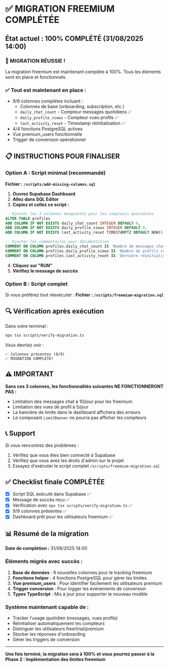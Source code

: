 # ✅ MIGRATION FREEMIUM COMPLÉTÉE

## État actuel : 100% COMPLÉTÉ (31/08/2025 14:00)

### 🎉 MIGRATION RÉUSSIE !
La migration freemium est maintenant complète à 100%. Tous les éléments sont en place et fonctionnels.

### ✅ Tout est maintenant en place :
- 9/9 colonnes complètes incluant :
  - Colonnes de base (onboarding, subscription, etc.)
  - `daily_chat_count` - Compteur messages quotidiens ✅
  - `daily_profile_views` - Compteur vues profils ✅
  - `last_activity_reset` - Timestamp réinitialisation ✅
- 4/4 fonctions PostgreSQL actives
- Vue premium_users fonctionnelle
- Trigger de conversion opérationnel

## 📋 INSTRUCTIONS POUR FINALISER

### Option A : Script minimal (recommandé)

**Fichier : `/scripts/add-missing-columns.sql`**

1. **Ouvrez Supabase Dashboard**
2. **Allez dans SQL Editor**
3. **Copiez et collez ce script :**

```sql
-- Ajouter les 3 colonnes manquantes pour les compteurs quotidiens
ALTER TABLE profiles 
ADD COLUMN IF NOT EXISTS daily_chat_count INTEGER DEFAULT 0,
ADD COLUMN IF NOT EXISTS daily_profile_views INTEGER DEFAULT 0,
ADD COLUMN IF NOT EXISTS last_activity_reset TIMESTAMPTZ DEFAULT NOW();

-- Ajouter les commentaires pour documentation
COMMENT ON COLUMN profiles.daily_chat_count IS 'Nombre de messages chat envoyés aujourd''hui (limite: 10 pour freemium)';
COMMENT ON COLUMN profiles.daily_profile_views IS 'Nombre de profils consultés aujourd''hui (limite: 5 pour freemium)';
COMMENT ON COLUMN profiles.last_activity_reset IS 'Dernière réinitialisation des compteurs quotidiens';
```

4. **Cliquez sur "RUN"**
5. **Vérifiez le message de succès**

### Option B : Script complet

Si vous préférez tout réexécuter :
**Fichier : `/scripts/freemium-migration.sql`**

## 🔍 Vérification après exécution

Dans votre terminal :
```bash
npx tsx scripts/verify-migration.ts
```

Vous devriez voir :
```
✅ Colonnes présentes (9/9)
✅ MIGRATION COMPLÈTE!
```

## ⚠️ IMPORTANT

**Sans ces 3 colonnes, les fonctionnalités suivantes NE FONCTIONNERONT PAS :**
- Limitation des messages chat à 10/jour pour les freemium
- Limitation des vues de profil à 5/jour
- La bannière de limite dans le dashboard affichera des erreurs
- Le composant `LimitBanner` ne pourra pas afficher les compteurs

## 📞 Support

Si vous rencontrez des problèmes :
1. Vérifiez que vous êtes bien connecté à Supabase
2. Vérifiez que vous avez les droits d'admin sur le projet
3. Essayez d'exécuter le script complet `/scripts/freemium-migration.sql`

## ✅ Checklist finale COMPLÉTÉE

- [x] Script SQL exécuté dans Supabase ✅
- [x] Message de succès reçu ✅
- [x] Vérification avec `npx tsx scripts/verify-migration.ts` ✅
- [x] 9/9 colonnes présentes ✅
- [x] Dashboard prêt pour les utilisateurs freemium ✅

## 📊 Résumé de la migration

**Date de complétion :** 31/08/2025 14:00

### Éléments migrés avec succès :
1. **Base de données** : 9 nouvelles colonnes pour le tracking freemium
2. **Fonctions helper** : 4 fonctions PostgreSQL pour gérer les limites
3. **Vue premium_users** : Pour identifier facilement les utilisateurs premium
4. **Trigger conversion** : Pour logger les événements de conversion
5. **Types TypeScript** : Mis à jour pour supporter le nouveau modèle

### Système maintenant capable de :
- Tracker l'usage quotidien (messages, vues profils)
- Réinitialiser automatiquement les compteurs
- Distinguer les utilisateurs free/trial/premium
- Stocker les réponses d'onboarding
- Gérer les triggers de conversion

---

**Une fois terminé, la migration sera à 100% et vous pourrez passer à la Phase 2 : Implémentation des limites freemium**

